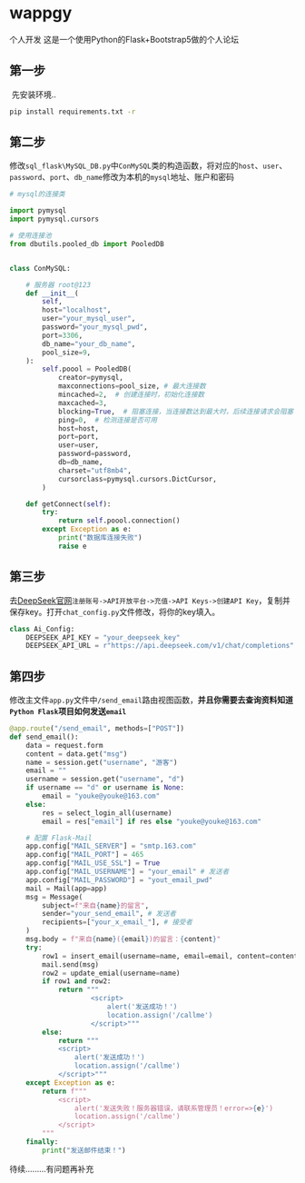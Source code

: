 # wappgy
个人开发
这是一个使用Python的Flask+Bootstrap5做的个人论坛

## 第一步

​	先安装环境..

```cmd
pip install requirements.txt -r
```



## 第二步

修改`sql_flask\MySQL_DB.py`中`ConMySQL`类的构造函数，将对应的`host`、`user`、`password`、`port`、`db_name`修改为本机的`mysql`地址、账户和密码

```python
# mysql的连接类

import pymysql
import pymysql.cursors

# 使用连接池
from dbutils.pooled_db import PooledDB


class ConMySQL:

    # 服务器 root@123
    def __init__(
        self,
        host="localhost",
        user="your_mysql_user",
        password="your_mysql_pwd",
        port=3306,
        db_name="your_db_name",
        pool_size=9,
    ):
        self.poool = PooledDB(
            creator=pymysql,
            maxconnections=pool_size, # 最大连接数
            mincached=2,  # 创建连接时，初始化连接数
            maxcached=3,
            blocking=True,  # 阻塞连接，当连接数达到最大时，后续连接请求会阻塞
            ping=0,  # 检测连接是否可用
            host=host,
            port=port,
            user=user,
            password=password,
            db=db_name,
            charset="utf8mb4",
            cursorclass=pymysql.cursors.DictCursor,
        )

    def getConnect(self):
        try:
            return self.poool.connection()
        except Exception as e:
            print("数据库连接失败")
            raise e

```

## 第三步

去[DeepSeek官网](https://www.deepseek.com 'DeepSeek')`注册账号->API开放平台->充值->API Keys->创建API Key`，复制并保存key。打开`chat_config.py`文件修改，将你的key填入。

```python
class Ai_Config:
    DEEPSEEK_API_KEY = "your_deepseek_key"
    DEEPSEEK_API_URL = r"https://api.deepseek.com/v1/chat/completions"

```

## 第四步

修改主文件`app.py`文件中`/send_email`路由视图函数，**并且你需要去查询资料知道`Python Flask`项目如何发送`email`**

```python
@app.route("/send_email", methods=["POST"])
def send_email():
    data = request.form
    content = data.get("msg")
    name = session.get("username", "游客")
    email = ""
    username = session.get("username", "d")
    if username == "d" or username is None:
        email = "youke@youke@163.com"
    else:
        res = select_login_all(username)
        email = res["email"] if res else "youke@youke@163.com"

    # 配置 Flask-Mail
    app.config["MAIL_SERVER"] = "smtp.163.com"
    app.config["MAIL_PORT"] = 465
    app.config["MAIL_USE_SSL"] = True
    app.config["MAIL_USERNAME"] = "your_email" # 发送者
    app.config["MAIL_PASSWORD"] = "yout_email_pwd"
    mail = Mail(app=app)
    msg = Message(
        subject=f"来自{name}的留言",
        sender="your_send_email", # 发送者
        recipients=["your_x_email_"], # 接受者
    )
    msg.body = f"来自{name}({email})的留言：{content}"
    try:
        row1 = insert_email(username=name, email=email, content=content)
        mail.send(msg)
        row2 = update_emial(username=name)
        if row1 and row2:
            return """
                    <script>
                        alert('发送成功！')
                        location.assign('/callme')
                    </script>"""
        else:
            return """
            <script>
                alert('发送成功！')
                location.assign('/callme')
            </script>"""
    except Exception as e:
        return f"""
            <script>
                alert('发送失败！服务器错误，请联系管理员！error=>{e}')
                location.assign('/callme')
            </script>
        """
    finally:
        print("发送邮件结束！")


```

待续.........有问题再补充
